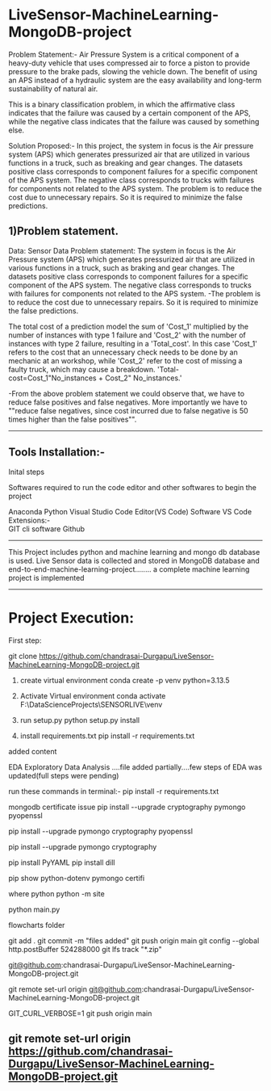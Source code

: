 # LiveSensor-MachineLearning-MongoDB-project


Problem Statement:-
Air Pressure System is a critical component of a heavy-duty vehicle that uses compressed air to force a piston to provide pressure to the brake pads, slowing the vehicle down. The benefit of using an APS instead of a hydraulic system are the easy availability and long-term sustainability of natural air.

This is a binary classification problem, in which the affirmative class indicates that the failure was caused by a certain component of the APS, while the negative class indicates that the failure was caused by something else.

Solution Proposed:-
In this project, the system in focus is the Air pressure system (APS) which generates pressurized air that are utilized in various functions in a truck, such as breaking and gear changes. The datasets positive class corresponds to component failures for a specific component of the APS system. The negative class corresponds to trucks with failures for components not related to the APS system.
The problem is to reduce the cost due to unnecessary repairs. So it is required to minimize the false predictions.

## 1)Problem statement.
Data: Sensor Data
Problem statement:
The system in focus is the Air Pressure system (APS) which generates pressurized air that are utilized in various functions in a truck, such as braking and gear changes. The datasets positive class corresponds to component failures for a specific component of the APS system. The negative class corresponds to trucks with failures for components not related to the APS system.
-The problem is to reduce the cost due to unnecessary repairs. So it is required to minimize the false predictions.

The total cost of a prediction model the sum of 'Cost_1' multiplied by the number of instances with type 1 failure and 'Cost_2' with the number of instances with type 2 failure, resulting in a 'Total_cost'. In this case 'Cost_1' refers to the cost that an unnecessary check needs to be done by an mechanic at an workshop, while 'Cost_2' refer to the cost of missing a faulty truck, which may cause a breakdown.
'Total-cost=Cost_1"No_instances + Cost_2" No_instances.'

-From the above problem statement we could observe that, we have to reduce false positives and false negatives. More importantly we have to ""reduce false negatives, since cost incurred due to false negative is 50 times higher than the false positives"".

---------------------------
Tools Installation:-
---------------------------
Inital steps

Softwares required to run the code editor and other softwares to begin the project
 
 Anaconda
 Python 
 Visual Studio Code Editor(VS Code) Software
 VS Code Extensions:-  
 GIT cli software
 Github
_______________________________________________________________________________
This Project includes python and machine learning and mongo db database is used. Live Sensor data is collected and stored in MongoDB database and end-to-end-machine-learning-project........ a complete machine learning project is implemented

-----------------------
# Project Execution:
First step: 

git clone https://github.com/chandrasai-Durgapu/LiveSensor-MachineLearning-MongoDB-project.git

1. create virtual environment
 conda create -p venv python=3.13.5

2. Activate Virtual environment
conda activate F:\DataScienceProjects\SENSORLIVE\venv

3. run setup.py
 python setup.py install

 4. install requirements.txt
 pip install -r requirements.txt

 added content

 EDA
 Exploratory Data Analysis ....file added partially....few steps of EDA was updated(full steps were pending)


run these commands in terminal:-
pip install -r requirements.txt

mongodb certificate issue
pip install --upgrade cryptography pymongo pyopenssl

pip install --upgrade pymongo cryptography pyopenssl

pip install --upgrade pymongo cryptography



pip install PyYAML
pip install dill


pip show python-dotenv pymongo certifi

where python
python -m site

python main.py

flowcharts folder

git add .
git commit -m "files added"
git push origin main
git config --global http.postBuffer 524288000
git lfs track "*.zip"

git@github.com:chandrasai-Durgapu/LiveSensor-MachineLearning-MongoDB-project.git

git remote set-url origin git@github.com:chandrasai-Durgapu/LiveSensor-MachineLearning-MongoDB-project.git

GIT_CURL_VERBOSE=1 git push origin main

git remote set-url origin https://github.com/chandrasai-Durgapu/LiveSensor-MachineLearning-MongoDB-project.git
-------------------------


